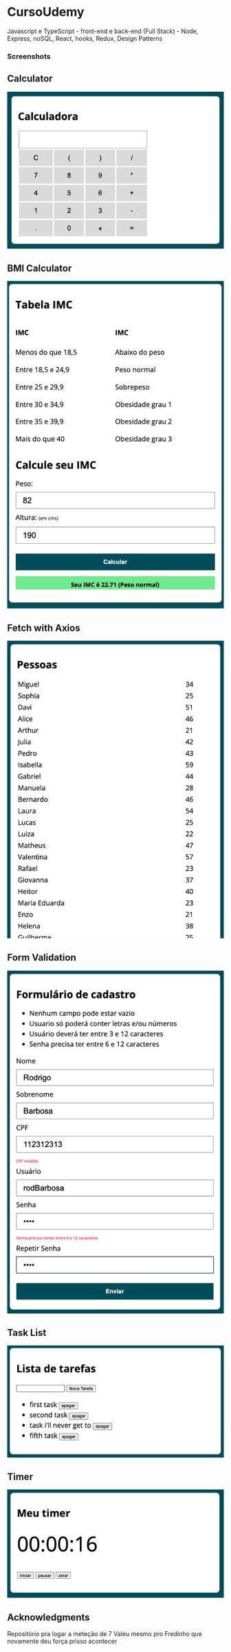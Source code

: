# CursoUdemy
Javascript e TypeScript - front-end e back-end (Full Stack) - Node, Express, noSQL, React, hooks, Redux, Design Patterns

### Screenshots

Calculator
 -------------------------------------------------------------------------------------------------------------------------------------------------------------
![](cursoJS/screenshots/calculator.png)


BMI Calculator
 -------------------------------------------------------------------------------------------------------------------------------------------------------------
![](cursoJS/screenshots/BMI.png)


Fetch with Axios
 -------------------------------------------------------------------------------------------------------------------------------------------------------------
![](cursoJS/screenshots/fetch-axios.png)


Form Validation
 -------------------------------------------------------------------------------------------------------------------------------------------------------------
![](cursoJS/screenshots/form.png)


Task List
 -------------------------------------------------------------------------------------------------------------------------------------------------------------
![](cursoJS/screenshots/taskList.png)


Timer
 -------------------------------------------------------------------------------------------------------------------------------------------------------------
![](cursoJS/screenshots/timer.png)

## Acknowledgments

Repositório pra logar a meteção de 7
Valeu mesmo pro Fredinho que novamente deu força prisso acontecer
